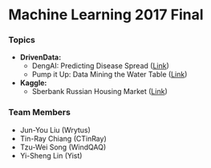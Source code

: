 # Machine Learning 2017 Final

### Topics
* **DrivenData:**
    * DengAI: Predicting Disease Spread ([Link](https://www.drivendata.org/competitions/44/dengai-predicting-disease-spread/))
    * Pump it Up: Data Mining the Water Table ([Link](https://www.drivendata.org/competitions/7/pump-it-up-data-mining-the-water-table/))
* **Kaggle:**
    * Sberbank Russian Housing Market ([Link](https://www.kaggle.com/c/sberbank-russian-housing-market))

### Team Members
* Jun-You Liu (Wrytus)
* Tin-Ray Chiang (CTinRay)
* Tzu-Wei Song (WindQAQ)
* Yi-Sheng Lin (Yist)

